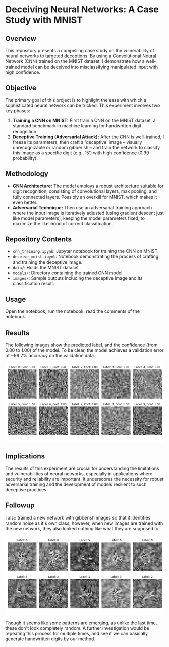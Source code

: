 # Deceiving Neural Networks: A Case Study with MNIST

## Overview
This repository presents a compelling case study on the vulnerability of neural networks to targeted deceptions. By using a Convolutional Neural Network (CNN) trained on the MNIST dataset, I demonstrate how a well-trained model can be deceived into misclassifying manipulated input with high confidence.

## Objective
The primary goal of this project is to highlight the ease with which a sophisticated neural network can be tricked. This experiment involves two key phases:
1. **Training a CNN on MNIST:** First train a CNN on the MNIST dataset, a standard benchmark in machine learning for handwritten digit recognition.
2. **Deceptive Training (Adversarial Attack):** After the CNN is well-trained, I freeze its parameters, then craft a 'deceptive' image – visually unrecognizable or random gibberish – and train the network to classify this image as a specific digit (e.g., '5') with high confidence (0.99 probability).

## Methodology
- **CNN Architecture:** The model employs a robust architecture suitable for digit recognition, consisting of convolutional layers, max pooling, and fully connected layers. Possibly an overkill for MNIST, which makes it even better.
- **Adversarial Technique:** Then use an adversarial training approach where the input image is iteratively adjusted (using gradient descent just like model parameters), keeping the model parameters fixed, to maximize the likelihood of correct classification.

## Repository Contents
- `cnn_training.ipynb`: Jupyter notebook for training the CNN on MNIST.
- `deceive_mnist.ipynb`: Notebook demonstrating the process of crafting and training the deceptive image.
- `data/`: Holds the MNIST dataset
- `models/`: Directory containing the trained CNN model.
- `images/`: Sample outputs including the deceptive image and its classification result.

## Usage
Open the notebook, run the notebook, read the comments of the notebook...

## Results
The following images show the predicted label, and the confidence (from 0.00 to 1.00) of the model. To be clear, the model achieves a validation error of ~99.2% accuracy on the validation data.

![Adversarial results](./images/mnist_confidence.png)

## Implications
The results of this experiment are crucial for understanding the limitations and vulnerabilities of neural networks, especially in applications where security and reliability are important. It underscores the necessity for robust adversarial training and the development of models resilient to such deceptive practices.

## Followup
I also trained a new network with gibberish images so that it identifies random noise as it's own class, however, when new images are trained with the new network, they also looked nothing like what they are supposed to.

![Second Adverserial Results](./images/second_mispredicted.png)

Though it seems like some patterns are emerging, as unlike the last time, these don't look completely random. A further investigation would be repeating this process for multiple times, and see if we can basically generate handwritten digits by our method.

